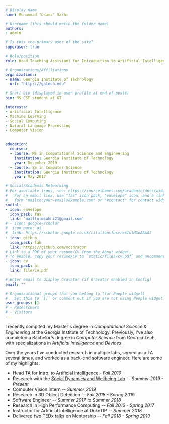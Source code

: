 ```yaml
---
# Display name
name: Muhammad "Osama" Sakhi

# Username (this should match the folder name)
authors:
- admin

# Is this the primary user of the site?
superuser: true

# Role/position
role: Head Teaching Assistant for Introduction to Artificial Intelligence

# Organizations/Affiliations
organizations:
- name: Georgia Institute of Technology
  url: "https://gatech.edu"

# Short bio (displayed in user profile at end of posts)
bio: MS CSE student at GT

interests:
- Artificial Intelligence
- Machine Learning
- Social Computing
- Natural Language Processing
- Computer Vision


education:
  courses:
  - course: MS in Computational Science and Engineering
    institution: Georgia Institute of Technology
    year: December 2019
  - course: BS in Computer Science
    institution: Georgia Institute of Technology
    year: May 2017

# Social/Academic Networking
# For available icons, see: https://sourcethemes.com/academic/docs/widgets/#icons
#   For an email link, use "fas" icon pack, "envelope" icon, and a link in the
#   form "mailto:your-email@example.com" or "#contact" for contact widget.
social:
- icon: envelope
  icon_pack: fas
  link: 'mailto:msakhi21@gmail.com'
# - icon: google-scholar
#  icon_pack: ai
#  link: https://scholar.google.co.uk/citations?user=sIwtMXoAAAAJ
- icon: github
  icon_pack: fab
  link: https://github.com/mosdragon
# Link to a PDF of your resume/CV from the About widget.
# To enable, copy your resume/CV to `static/files/cv.pdf` and uncomment the lines below.
- icon: cv
  icon_pack: ai
  link: file/cv.pdf

# Enter email to display Gravatar (if Gravatar enabled in Config)
email: ""

# Organizational groups that you belong to (for People widget)
#   Set this to `[]` or comment out if you are not using People widget.
user_groups: []
# - Researchers
# - Visitors
---
```


I recently complted my Master's degree in _Computational Science & Engineering_ at the Georgia Institute of Technology. Previously, I've also completed a Bachelor's degree in _Computer Science_ from Georgia Tech, with specializations in _Artificial Intelligence_ and _Devices_.

Over the years I've conducted research in multiple labs, served as a TA several times, and worked as a back-end software engineer. Here are some of my highlights:

- Head TA for Intro. to Artificial Intelligence - _Fall 2019_
- Research with the [Social Dynamics and Wellbeing Lab](https://socweb.cc.gatech.edu/) -- _Summer 2019 - Present_
- Computer Vision Intern -- _Summer 2019_
- Research in 3D Object Detection -- _Fall 2018 - Spring 2019_
- Software Engineer -- _Summer 2017 to Summer 2018_
- Research in High Performance Computing -- _Fall 2016 - Spring 2017_
- Instructor for Artificial Intelligence at DukeTIP -- _Summer 2018_
- Delivered two TEDx talks on Mentorship -- _Fall 2018 - Spring 2019_
